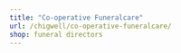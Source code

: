 ```yaml
---
title: "Co-operative Funeralcare"
url: /chigwell/co-operative-funeralcare/
shop: funeral directors
---
```

